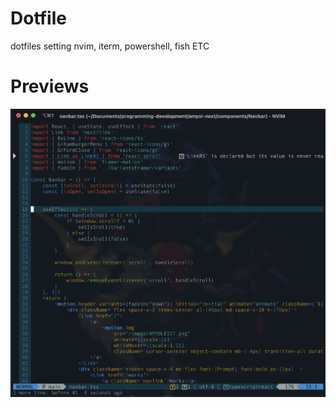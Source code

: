 # Dotfile
dotfiles setting nvim, iterm, powershell, fish ETC
# Previews 

![My Image](images/Nvim.png)
